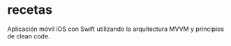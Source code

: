 # recetas
Aplicación móvil iOS con Swift utilizando la arquitectura MVVM y principios de clean code.
